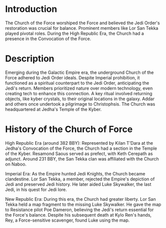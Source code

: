 # Introduction
The Church of the Force worshiped the Force and believed the Jedi Order's restoration was crucial for balance.
Prominent members like Lor San Tekka played pivotal roles.
During the High Republic Era, the Church had a presence in the Convocation of the Force.

# Description
Emerging during the Galactic Empire era, the underground Church of the Force adhered to Jedi Order ideals.
Despite Imperial prohibition, it functioned as a spiritual counterpart to the Jedi Order, anticipating the Jedi's return.
Members prioritized nature over modern technology, even creating tech to enhance this connection.
A key ritual involved returning objects, like kyber crystals, to their original locations in the galaxy.
Addar and others once undertook a pilgrimage to Christophsis.
The Church was headquartered at Jedha's Temple of the Kyber.



# History of the Church of Force
High Republic Era (around 382 BBY):
Represented by Kilan T'Dara at the Jedha's Convocation of the Force, the Church had a section in the Temple of the Kyber.
Resamond Saous served as prefect, with Keth Cerepath as adjunct.
Around 231 BBY, the San Tekka clan was affiliated with the Church on Naboo.

Imperial Era:
As the Empire hunted Jedi Knights, the Church became clandestine.
Lor San Tekka, a member, rejected the Empire's depiction of Jedi and preserved Jedi history.
He later aided Luke Skywalker, the last Jedi, in his quest for Jedi lore.

New Republic Era:
During this era, the Church had greater liberty.
Lor San Tekka held a map fragment to the missing Luke Skywalker.
He gave the map to Resistance pilot Poe Dameron, believing the Jedi's return essential for the Force's balance.
Despite his subsequent death at Kylo Ren's hands, Rey, a Force-sensitive scavenger, found Luke using the map.
